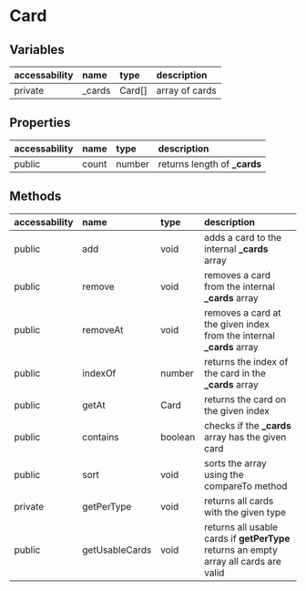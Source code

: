 # Card

## Variables

| accessability | name   | type   | description    |
| :------------ | :----- | :----- | :------------- |
| private       | _cards | Card[] | array of cards |

## Properties

| accessability | name  | type   | description                  |
| :------------ | :---- | :----- | :--------------------------- |
| public        | count | number | returns length of **_cards** |

## Methods

| accessability | name           | type    | description                                                                           |
| :------------ | :------------- | :------ | :------------------------------------------------------------------------------------ |
| public        | add            | void    | adds a card to the internal **_cards** array                                          |
| public        | remove         | void    | removes a card from the internal **_cards** array                                     |
| public        | removeAt       | void    | removes a card at the given index from the internal **_cards** array                  |
| public        | indexOf        | number  | returns the index of the card in the **_cards** array                                 |
| public        | getAt          | Card    | returns the card on the given index                                                   |
| public        | contains       | boolean | checks if the **_cards** array has the given card                                     |
| public        | sort           | void    | sorts the array using the compareTo method                                            |
| private       | getPerType     | void    | returns all cards with the given type                                                 |
| public        | getUsableCards | void    | returns all usable cards if **getPerType** returns an empty array all cards are valid |